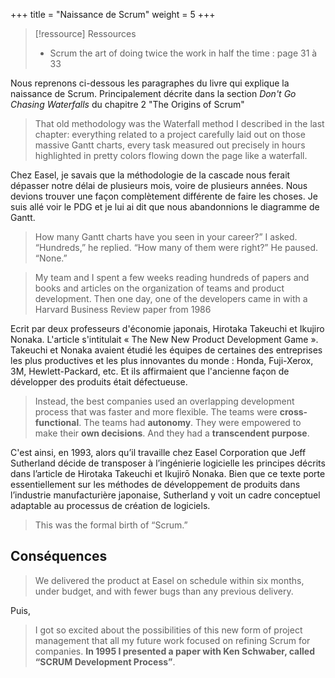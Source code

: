 +++
title = "Naissance de Scrum"
weight = 5
+++

> [!ressource] Ressources
> - Scrum the art of doing twice the work in half the time : page 31 à 33

Nous reprenons ci-dessous les paragraphes du livre qui explique la naissance de Scrum. Principalement décrite dans la section *Don't Go Chasing Waterfalls* du chapitre 2 "The Origins of Scrum"

> That old methodology was the Waterfall method I described in the last chapter: everything related to a project carefully laid out on those massive Gantt charts, every task measured out precisely in hours highlighted in pretty colors flowing down the page like a waterfall. 

Chez Easel, je savais que la méthodologie de la cascade nous ferait dépasser notre délai de plusieurs mois, voire de plusieurs années. Nous devions trouver une façon complètement différente de faire les choses. Je suis allé voir le PDG et je lui ai dit que nous abandonnions le diagramme de Gantt.

> How many Gantt charts have you seen in your career?” I asked.
> “Hundreds,” he replied.
> “How many of them were right?”
> He paused. “None.”

> My team and I spent a few weeks reading hundreds of papers and books and articles on the organization of teams and product development. Then one day, one of the developers came in with a Harvard Business Review paper from 1986

Ecrit par deux professeurs d'économie japonais, Hirotaka Takeuchi et Ikujiro Nonaka. L'article s'intitulait « The New New Product Development Game ». Takeuchi et Nonaka avaient étudié les équipes de certaines des entreprises les plus productives et les plus innovantes du monde : Honda, Fuji-Xerox, 3M, Hewlett-Packard, etc. Et ils affirmaient que l'ancienne façon de développer des produits était défectueuse.

> Instead, the best companies used an overlapping development process that was faster and more flexible. The teams were **cross-functional**. The teams had **autonomy**. They were empowered to make their **own decisions**. And they had a **transcendent purpose**.

C'est ainsi, en 1993, alors qu’il travaille chez Easel Corporation que Jeff Sutherland décide de transposer à l’ingénierie logicielle les principes décrits dans l’article de Hirotaka Takeuchi et Ikujirō Nonaka. Bien que ce texte porte essentiellement sur les méthodes de développement de produits dans l’industrie manufacturière japonaise, Sutherland y voit un cadre conceptuel adaptable au processus de création de logiciels. 

> This was the formal birth of “Scrum.”

## Conséquences
> We delivered the product at Easel on schedule within six months, under budget, and with fewer bugs than any previous delivery.

Puis,

> I got so excited about the possibilities of this new form of project management that all my future work focused on refining Scrum for companies. **In 1995 I presented a paper with Ken Schwaber, called “SCRUM Development Process”**.
